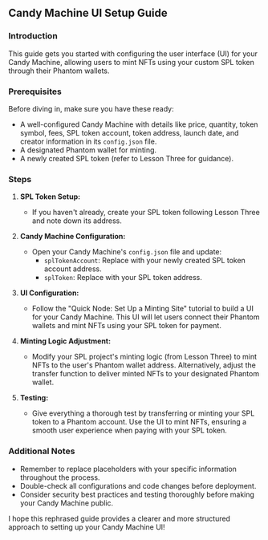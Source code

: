 ## Candy Machine UI Setup Guide

### Introduction

This guide gets you started with configuring the user interface (UI) for your Candy Machine, allowing users to mint NFTs using your custom SPL token through their Phantom wallets.

### Prerequisites

Before diving in, make sure you have these ready:

- A well-configured Candy Machine with details like price, quantity, token symbol, fees, SPL token account, token address, launch date, and creator information in its `config.json` file.
- A designated Phantom wallet for minting.
- A newly created SPL token (refer to Lesson Three for guidance).

### Steps

1. **SPL Token Setup:**

   - If you haven't already, create your SPL token following Lesson Three and note down its address.

2. **Candy Machine Configuration:**

   - Open your Candy Machine's `config.json` file and update:
      - `splTokenAccount`: Replace with your newly created SPL token account address.
      - `splToken`: Replace with your SPL token address.

3. **UI Configuration:**

   - Follow the "Quick Node: Set Up a Minting Site" tutorial to build a UI for your Candy Machine. This UI will let users connect their Phantom wallets and mint NFTs using your SPL token for payment.

4. **Minting Logic Adjustment:**

   - Modify your SPL project's minting logic (from Lesson Three) to mint NFTs to the user's Phantom wallet address. Alternatively, adjust the transfer function to deliver minted NFTs to your designated Phantom wallet.

5. **Testing:**

   - Give everything a thorough test by transferring or minting your SPL token to a Phantom account. Use the UI to mint NFTs, ensuring a smooth user experience when paying with your SPL token.

### Additional Notes

- Remember to replace placeholders with your specific information throughout the process.
- Double-check all configurations and code changes before deployment.
- Consider security best practices and testing thoroughly before making your Candy Machine public.

I hope this rephrased guide provides a clearer and more structured approach to setting up your Candy Machine UI!

